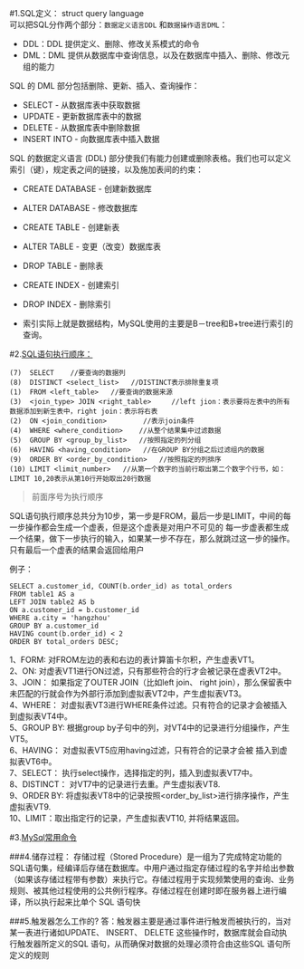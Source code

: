 #1.SQL定义：
struct query language   
可以把SQL分作两个部分：`数据定义语言DDL` 和`数据操作语言DML`：   
* DDL：DDL 提供定义、删除、修改关系模式的命令
* DML：DML 提供从数据库中查询信息，以及在数据库中插入、删除、修改元组的能力

SQL 的 DML 部分包括删除、更新、插入、查询操作：

* SELECT - 从数据库表中获取数据
* UPDATE - 更新数据库表中的数据
* DELETE - 从数据库表中删除数据
* INSERT INTO - 向数据库表中插入数据

SQL 的数据定义语言 (DDL) 部分使我们有能力创建或删除表格。我们也可以定义索引（键），规定表之间的链接，以及施加表间的约束：

* CREATE DATABASE - 创建新数据库
* ALTER DATABASE - 修改数据库
* CREATE TABLE - 创建新表
* ALTER TABLE - 变更（改变）数据库表
* DROP TABLE - 删除表
* CREATE INDEX - 创建索引
* DROP INDEX - 删除索引

* 索引实际上就是数据结构，MySQL使用的主要是B－tree和B+tree进行索引的查询。

#2.[SQL语句执行顺序：](http://www.jellythink.com/archives/924)

    (7)  SELECT    //要查询的数据列
    (8)  DISTINCT <select_list>   //DISTINCT表示排除重复项
    (1)  FROM <left_table>   //要查询的数据来源
    (3)  <join_type> JOIN <right_table>     //left jion：表示要将左表中的所有数据添加到新生表中，right join：表示将右表
    (2)  ON <join_condition>         //表示join条件
    (4)  WHERE <where_condition>    //从整个结果集中过滤数据
    (5)  GROUP BY <group_by_list>   //按照指定的列分组
    (6)  HAVING <having_condition>   //在GROUP BY分组之后过滤组内的数据
    (9)  ORDER BY <order_by_condition>   //按照指定的列排序
    (10) LIMIT <limit_number>   //从第一个数字的当前行取出第二个数字个行书，如：LIMIT 10,20表示从第10行开始取出20行数据
    
> 前面序号为执行顺序

SQL语句执行顺序总共分为10步，第一步是FROM，最后一步是LIMIT，中间的每一步操作都会生成一个虚表，但是这个虚表是对用户不可见的
每一步虚表都生成一个结果，做下一步执行的输入，如果某一步不存在，那么就跳过这一步的操作。只有最后一个虚表的结果会返回给用户

例子：

    SELECT a.customer_id, COUNT(b.order_id) as total_orders
    FROM table1 AS a
    LEFT JOIN table2 AS b
    ON a.customer_id = b.customer_id
    WHERE a.city = 'hangzhou'
    GROUP BY a.customer_id
    HAVING count(b.order_id) < 2
    ORDER BY total_orders DESC;

> 
  1、FORM: 对FROM左边的表和右边的表计算笛卡尔积，产生虚表VT1。  
  2、ON: 对虚表VT1进行ON过滤，只有那些符合<join-condition>的行才会被记录在虚表VT2中。  
  3、JOIN： 如果指定了OUTER JOIN（比如left join、 right   join），那么保留表中未匹配的行就会作为外部行添加到虚拟表VT2中，产生虚拟表VT3。  
  4、WHERE： 对虚拟表VT3进行WHERE条件过滤。只有符合<where-condition>的记录才会被插入到虚拟表VT4中。  
  5、GROUP BY: 根据group by子句中的列，对VT4中的记录进行分组操作，产生VT5。  
  6、HAVING： 对虚拟表VT5应用having过滤，只有符合<having-condition>的记录才会被 插入到虚拟表VT6中。  
  7、SELECT： 执行select操作，选择指定的列，插入到虚拟表VT7中。  
  8、DISTINCT： 对VT7中的记录进行去重。产生虚拟表VT8.  
  9、ORDER BY: 将虚拟表VT8中的记录按照<order_by_list>进行排序操作，产生虚拟表VT9.  
  10、LIMIT：取出指定行的记录，产生虚拟表VT10, 并将结果返回。   

#3.[MySql常用命令](http://www.cnblogs.com/zhangzhu/archive/2013/07/04/3172486.html)

###4.储存过程：
存储过程（Stored Procedure）是一组为了完成特定功能的SQL语句集，经编译后存储在数据库。中用户通过指定存储过程的名字并给出参数（如果该存储过程带有参数）来执行它。存储过程用于实现频繁使用的查询、业务规则、被其他过程使用的公共例行程序。存储过程在创建时即在服务器上进行编译，所以执行起来比单个 SQL 语句快

###5.触发器怎么工作的?
答：触发器主要是通过事件进行触发而被执行的，当对某一表进行诸如UPDATE、 INSERT、 DELETE 这些操作时，数据库就会自动执行触发器所定义的SQL 语句，从而确保对数据的处理必须符合由这些SQL 语句所定义的规则
